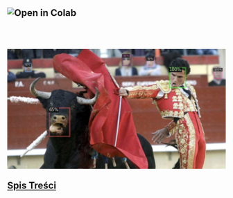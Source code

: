 <h2 [Praca Dyplomowa GSN PW](Praca_Dyplomowa.ipynb)><br><br>



<a href="https://github.com/DarekGit/Documents/blob/master/Praca_Dyplomowa.ipynb"><img align="left" src="https://colab.research.google.com/assets/colab-badge.svg" alt="Open in Colab" title="Open and Execute in Google Colaboratory"></a><br>
<br><br>

![Przykład detekcji](https://github.com/DarekGit/Documents/blob/master/Figures/Smieszna%20detekcja.png)


<!--NAVIGATION-->
[Spis Treści](Praca_Dyplomowa.ipynb)
